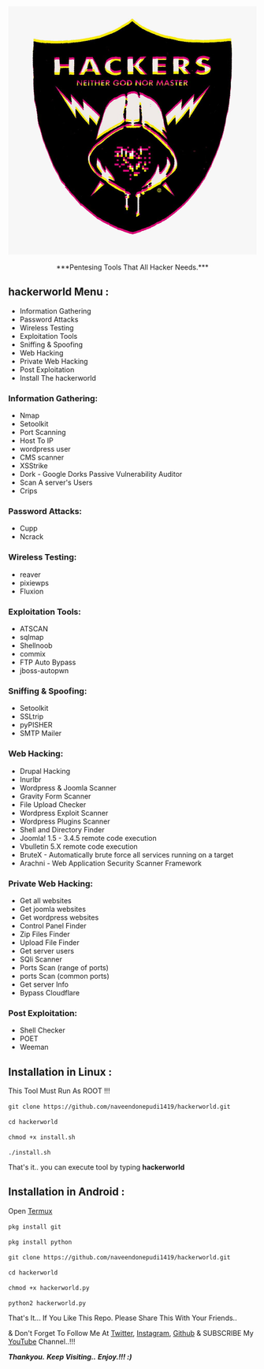 <p align="center"><img src="https://github.com/naveendonepudi1419/hacker-world/blob/master/logo.jpeg?raw=true" /></p>

<p align="center">***Pentesing Tools That All Hacker Needs.***</p>

## hackerworld Menu :

- Information Gathering
- Password Attacks
- Wireless Testing
- Exploitation Tools
- Sniffing & Spoofing
- Web Hacking
- Private Web Hacking
- Post Exploitation
- Install The hackerworld

### Information Gathering:

- Nmap
- Setoolkit
- Port Scanning
- Host To IP
- wordpress user
- CMS scanner
- XSStrike
- Dork - Google Dorks Passive Vulnerability Auditor
- Scan A server's Users
- Crips

### Password Attacks:

- Cupp
- Ncrack

### Wireless Testing:

- reaver
- pixiewps
- Fluxion

### Exploitation Tools:

- ATSCAN
- sqlmap
- Shellnoob
- commix
- FTP Auto Bypass
- jboss-autopwn

### Sniffing & Spoofing:

- Setoolkit
- SSLtrip
- pyPISHER
- SMTP Mailer

### Web Hacking:

- Drupal Hacking
- Inurlbr
- Wordpress & Joomla Scanner
- Gravity Form Scanner
- File Upload Checker
- Wordpress Exploit Scanner
- Wordpress Plugins Scanner
- Shell and Directory Finder
- Joomla! 1.5 - 3.4.5 remote code execution
- Vbulletin 5.X remote code execution
- BruteX - Automatically brute force all services running on a target
- Arachni - Web Application Security Scanner Framework

### Private Web Hacking:

- Get all websites
- Get joomla websites
- Get wordpress websites
- Control Panel Finder
- Zip Files Finder
- Upload File Finder
- Get server users
- SQli Scanner
- Ports Scan (range of ports)
- ports Scan (common ports)
- Get server Info
- Bypass Cloudflare

### Post Exploitation:

- Shell Checker
- POET
- Weeman

## Installation in Linux :

This Tool Must Run As ROOT !!!

```git clone https://github.com/naveendonepudi1419/hackerworld.git```

```cd hackerworld```

```chmod +x install.sh```

```./install.sh```

That's it.. you can execute tool by typing **hackerworld**

## Installation in Android :

Open [Termux](https://play.google.com/store/apps/details?id=com.termux)

```pkg install git```

```pkg install python```

```git clone https://github.com/naveendonepudi1419/hackerworld.git```

```cd hackerworld```

```chmod +x hackerworld.py```

```python2 hackerworld.py```






That's It... If You Like This Repo. Please Share This With Your Friends..

& Don't Forget To Follow Me At [Twitter](https://www.twitter.com/naveendonepudi1419), [Instagram](https://www.instagram.com/naveendonepudi1419), [Github](https://www.github.com/naveendonepudi1419) & SUBSCRIBE My [YouTube](https://www.youtube.com/channel/UCGURaSlQ3YNn7oEH3fG_4ZA) Channel..!!!

***Thankyou.***
***Keep Visiting..***
***Enjoy.!!! :)***
